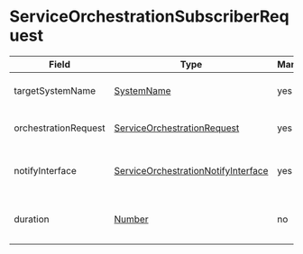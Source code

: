 # ServiceOrchestrationSubscriberRequest

Field | Type | Mandatory | Description
--- | --- | --- | ---
targetSystemName | [SystemName](../primitives.md#systemname) | yes | The targeted consumer system.
orchestrationRequest | [ServiceOrchestrationRequest](../data-models/service-orchestration-request.md) | yes | Orchestration request details.
notifyInterface | [ServiceOrchestrationNotifyInterface](../data-models/service-orchestration-notify-interface.md) | yes | Interface details for sending push notifications.
duration | [Number](../primitives.md#number) | no | The interval while the subscription is active.